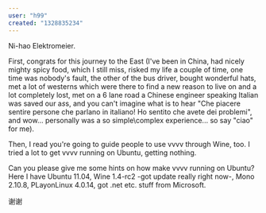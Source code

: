 ```yaml
---
user: "h99"
created: "1328835234"
---
```


Ni-hao Elektromeier.

First, congrats for this journey to the East (I've been in China, had nicely mighty spicy food, which I still miss, risked my life a couple of time, one time was nobody's fault, the other of the bus driver, bought wonderful hats, met a lot of westerns which were there to find a new reason to live on and a lot completely lost, met on a 6 lane road a Chinese engineer speaking Italian was saved our a*s*s, and you can't imagine what is to hear "Che piacere sentire persone che parlano in italiano! Ho sentito che avete dei problemi", and wow... personally was a so simple\complex experience... so say "ciao" for me).

Then, I read you're going to guide people to use vvvv through Wine, too. I tried a lot to get vvvv running on Ubuntu, getting nothing.

Can you please give me some hints on how make vvvv running on Ubuntu? Here I have Ubuntu 11.04, Wine 1.4-rc2 -got update really right now-, Mono 2.10.8, PLayonLinux 4.0.14, got .net etc. stuff from Microsoft.

谢谢

